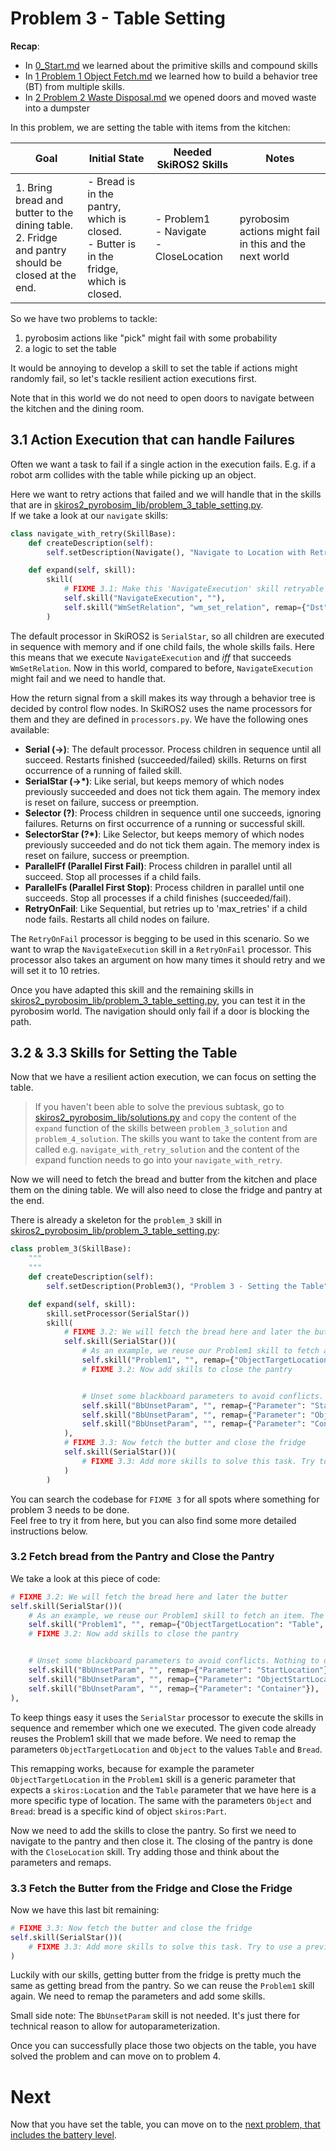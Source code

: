 # Problem 3 - Table Setting
**Recap**:
* In [0_Start.md](0_Start.md) we learned about the primitive skills and compound skills
* In [1 Problem 1 Object Fetch.md](1_Problem_1_Object_Fetch.md) we learned how to build a behavior tree (BT) from multiple skills.
* In [2 Problem 2 Waste Disposal.md](2_Problem_2_Waste_Disposal.md) we opened doors and moved waste into a dumpster

In this problem, we are setting the table with items from the kitchen:

| Goal | Initial State | Needed SkiROS2 Skills | Notes |
|------|---------------|------------|-------|
| 1. Bring bread and butter to the dining table.<br>2. Fridge and pantry should be closed at the end. | - Bread is in the pantry, which is closed.<br>- Butter is in the fridge, which is closed. | - Problem1<br>- Navigate<br>- CloseLocation | pyrobosim actions might fail in this and the next world  |

So we have two problems to tackle:  
1. pyrobosim actions like "pick" might fail with some probability
2. a logic to set the table

It would be annoying to develop a skill to set the table if actions might randomly fail, so let's tackle resilient action executions first.

Note that in this world we do not need to open doors to navigate between the kitchen and the dining room.

## 3.1 Action Execution that can handle Failures 

Often we want a task to fail if a single action in the execution fails. E.g. if a robot arm collides with the table while picking up an object.

Here we want to retry actions that failed and we will handle that in the skills that are in [skiros2_pyrobosim_lib/problem_3_table_setting.py](../skiros2_pyrobosim_lib/problem_3_table_setting.py).  
If we take a look at our `navigate` skills:
```python
class navigate_with_retry(SkillBase):
    def createDescription(self):
        self.setDescription(Navigate(), "Navigate to Location with Retry")

    def expand(self, skill):
        skill(
            # FIXME 3.1: Make this 'NavigateExecution' skill retryable
            self.skill("NavigateExecution", ""),
            self.skill("WmSetRelation", "wm_set_relation", remap={"Dst": "TargetLocation", "OldDstToRemove": "StartLocation"}, specify={'Src': self.params["Robot"].value, 'Relation': 'skiros:at', 'RelationState': True}),
        )
```
The default processor in SkiROS2 is `SerialStar`, so all children are executed in sequence with memory and if one child fails, the whole skills fails. Here this means that we execute `NavigateExecution` and *iff* that succeeds `WmSetRelation`. Now in this world, compared to before, `NavigateExecution` might fail and we need to handle that.

How the return signal from a skill makes its way through a behavior tree is decided by control flow nodes. In SkiROS2 uses the name processors for them and they are defined in `processors.py`. We have the following ones available:

* **Serial (->)**: The default processor. Process children in sequence until all succeed. Restarts finished (succeeded/failed) skills. Returns on first occurrence of a running of failed skill.
* **SerialStar (->*)**: Like serial, but keeps memory of which nodes previously succeeded and does not tick them again. The memory index is reset on failure, success or preemption.
* **Selector (?)**: Process children in sequence until one succeeds, ignoring failures. Returns on first occurrence of a running or successful skill.
* **SelectorStar (?*)**: Like Selector, but keeps memory of which nodes previously succeeded and do not tick them again. The memory index is reset on failure, success or preemption.
* **ParallelFf (Parallel First Fail)**: Process children in parallel until all succeed. Stop all processes if a child fails.
* **ParallelFs (Parallel First Stop)**: Process children in parallel until one succeeds. Stop all processes if a child finishes (succeeded/fail).
* **RetryOnFail**: Like Sequential, but retries up to 'max_retries' if a child node fails. Restarts all child nodes on failure.

The `RetryOnFail` processor is begging to be used in this scenario. So we want to wrap the `NavigateExecution` skill in a `RetryOnFail` processor. This processor also takes an argument on how many times it should retry and we will set it to 10 retries.

Once you have adapted this skill and the remaining skills in [skiros2_pyrobosim_lib/problem_3_table_setting.py](../skiros2_pyrobosim_lib/problem_3_table_setting.py), you can test it in the pyrobosim world. The navigation should only fail if a door is blocking the path.

## 3.2 & 3.3 Skills for Setting the Table

Now that we have a resilient action execution, we can focus on setting the table.
> If you haven't been able to solve the previous subtask, go to [skiros2_pyrobosim_lib/solutions.py](../skiros2_pyrobosim_lib/solutions.py) and copy the content of the `expand` function of the skills between `problem_3_solution` and `problem_4_solution`. The skills you want to take the content from are called e.g. `navigate_with_retry_solution` and the content of the expand function needs to go into your `navigate_with_retry`.

Now we will need to fetch the bread and butter from the kitchen and place them on the dining table. We will also need to close the fridge and pantry at the end.

There is already a skeleton for the `problem_3` skill in [skiros2_pyrobosim_lib/problem_3_table_setting.py](../skiros2_pyrobosim_lib/problem_3_table_setting.py):

```python
class problem_3(SkillBase):
    """
    """
    def createDescription(self):
        self.setDescription(Problem3(), "Problem 3 - Setting the Table")

    def expand(self, skill):
        skill.setProcessor(SerialStar())
        skill(
            # FIXME 3.2: We will fetch the bread here and later the butter
            self.skill(SerialStar())(
                # As an example, we reuse our Problem1 skill to fetch an item. The Problem1 skill has parameter 'Object' and 'ObjectTargetLocation' that we need to set. If you check the Problem3 skill description you will see that we have parameters with names like "Bread" and "Table" that we need to remap like this:
                self.skill("Problem1", "", remap={"ObjectTargetLocation": "Table", "Object": "Bread"}),
                # FIXME 3.2: Now add skills to close the pantry


                # Unset some blackboard parameters to avoid conflicts. Nothing to do here.
                self.skill("BbUnsetParam", "", remap={"Parameter": "StartLocation"}),
                self.skill("BbUnsetParam", "", remap={"Parameter": "ObjectStartLocation"}),
                self.skill("BbUnsetParam", "", remap={"Parameter": "Container"}),
            ),
            # FIXME 3.3: Now fetch the butter and close the fridge
            self.skill(SerialStar())(
                # FIXME 3.3: Add more skills to solve this task. Try to use a previous skill
            )
        )

```
You can search the codebase for `FIXME 3` for all spots where something for problem 3 needs to be done.  
Feel free to try it from here, but you can also find some more detailed instructions below.

### 3.2 Fetch bread from the Pantry and Close the Pantry

We take a look at this piece of code:
```python
# FIXME 3.2: We will fetch the bread here and later the butter
self.skill(SerialStar())(
    # As an example, we reuse our Problem1 skill to fetch an item. The Problem1 skill has parameter 'Object' and 'ObjectTargetLocation' that we need to set. If you check the Problem3 skill description you will see that we have parameters with names like "Bread" and "Table" that we need to remap like this:
    self.skill("Problem1", "", remap={"ObjectTargetLocation": "Table", "Object": "Bread"}),
    # FIXME 3.2: Now add skills to close the pantry


    # Unset some blackboard parameters to avoid conflicts. Nothing to do here.
    self.skill("BbUnsetParam", "", remap={"Parameter": "StartLocation"}),
    self.skill("BbUnsetParam", "", remap={"Parameter": "ObjectStartLocation"}),
    self.skill("BbUnsetParam", "", remap={"Parameter": "Container"}),
),
```

To keep things easy it uses the `SerialStar` processor to execute the skills in sequence and remember which one we executed. The given code already reuses the Problem1 skill that we made before. We need to remap the parameters `ObjectTargetLocation` and `Object` to the values `Table` and `Bread`.

This remapping works, because for example the parameter `ObjectTargetLocation` in the `Problem1` skill is a generic parameter that expects a `skiros:Location` and the `Table` parameter that we have here is a more specific type of location. The same with the parameters `Object` and `Bread`: bread is a specific kind of object `skiros:Part`.

Now we need to add the skills to close the pantry. So first we need to navigate to the pantry and then close it. The closing of the pantry is done with the `CloseLocation` skill. Try adding those and think about the parameters and remaps.

### 3.3 Fetch the Butter from the Fridge and Close the Fridge

Now we have this last bit remaining:
```python
# FIXME 3.3: Now fetch the butter and close the fridge
self.skill(SerialStar())(
    # FIXME 3.3: Add more skills to solve this task. Try to use a previous skill
)
```

Luckily with our skills, getting butter from the fridge is pretty much the same as getting bread from the pantry. So we can reuse the `Problem1` skill again. We need to remap the parameters and add some skills.  

Small side note: The `BbUnsetParam` skill is not needed. It's just there for technical reason to allow for autoparameterization.

Once you can successfully place those two objects on the table, you have solved the problem and can move on to problem 4.

# Next

Now that you have set the table, you can move on to the [next problem, that includes the battery level](4_Problem_4_Table_Waste_Charge.md).